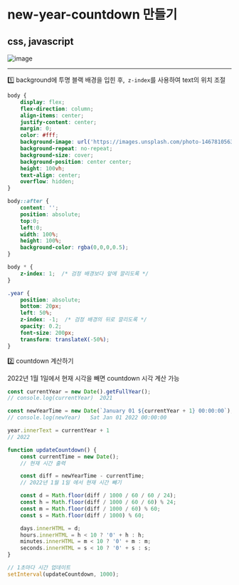 # new-year-countdown 만들기
## css, javascript

![image](https://user-images.githubusercontent.com/71425369/111398886-86249f80-8707-11eb-8046-4a20142e9c55.png)

---

1️⃣ background에 투명 블랙 배경을 입힌 후,` z-index`를 사용하여 text의 위치 조절

```css
body {
    display: flex;
    flex-direction: column;
    align-items: center;
    justify-content: center;
    margin: 0;
    color: #fff;
    background-image: url('https://images.unsplash.com/photo-1467810563316-b5476525c0f9?ixlib=rb-1.2.1&ixid=eyJhcHBfaWQiOjEyMDd9&auto=format&fit=crop&w=1349&q=80');
    background-repeat: no-repeat;
    background-size: cover;
    background-position: center center;
    height: 100vh;
    text-align: center;
    overflow: hidden;
}

body::after {
    content: '';
    position: absolute;
    top:0;
    left:0;
    width: 100%;
    height: 100%;
    background-color: rgba(0,0,0,0.5);
}

body * {
    z-index: 1;  /* 검정 배경보다 앞에 깔리도록 */
}

.year {
    position: absolute;
    bottom: 20px;
    left: 50%;
    z-index: -1;  /* 검정 배경의 뒤로 깔리도록 */
    opacity: 0.2;
    font-size: 200px;
    transform: translateX(-50%);
}
```

2️⃣ countdown 계산하기

2022년 1월 1일에서 현재 시각을 빼면  countdown 시각 계산 가능

```js
const currentYear = new Date().getFullYear();
// console.log(currentYear)  2021

const newYearTime = new Date(`January 01 ${currentYear + 1} 00:00:00`);
// console.log(newYear)   Sat Jan 01 2022 00:00:00

year.innerText = currentYear + 1
// 2022

function updateCountdown() {
    const currentTime = new Date();
    // 현재 시간 출력

    const diff = newYearTime - currentTime;
    // 2022년 1월 1일 에서 현재 시간 빼기

    const d = Math.floor(diff / 1000 / 60 / 60 / 24);
    const h = Math.floor(diff / 1000 / 60 / 60) % 24;
    const m = Math.floor(diff / 1000 / 60) % 60;
    const s = Math.floor(diff / 1000) % 60;

    days.innerHTML = d;
    hours.innerHTML = h < 10 ? '0' + h : h;
    minutes.innerHTML = m < 10 ? '0' + m : m;
    seconds.innerHTML = s < 10 ? '0' + s : s;
}

// 1초마다 시간 업데이트
setInterval(updateCountdown, 1000);
```
